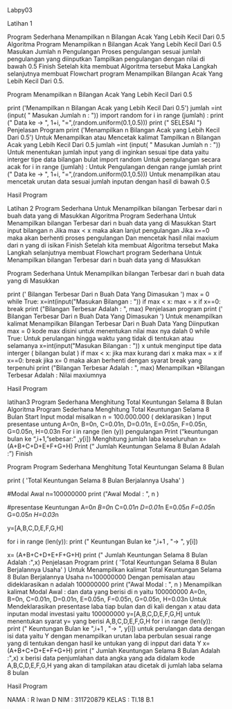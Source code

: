 Labpy03

Latihan 1

Program Sederhana Menampilkan n Bilangan Acak Yang Lebih Kecil Dari 0.5
Algoritma Program Menampilkan n Bilangan Acak Yang Lebih Kecil Dari 0.5
Masukan Jumlah n Pengulangan
Proses pengulangan sesuai jumlah pengulangan yang diinputkan
Tampilkan pengulangan dengan nilai di bawah 0.5
Finish
Setelah kita membuat Algoritma tersebut Maka Langkah selanjutnya membuat Flowchart program Menampilkan Bilangan Acak Yang Lebih Kecil Dari 0.5.

Program Menampilkan n Bilangan Acak Yang Lebih Kecil Dari 0.5


print ('Menampilkan n Bilangan Acak yang Lebih Kecil Dari 0.5')
jumlah =int (input( " Masukan Jumlah n : "))
import random
for i in range (jumlah) :
    print (" Data ke -> ", 1+i, "=",(random.uniform(0.1,0.5)))
print ("  SELESAI  ")
Penjelasan Program
print ('Menampilkan n Bilangan Acak yang Lebih Kecil Dari 0.5') Untuk Menampilkan atau Mencetak kalimat Tampilkan n Bilangan Acak yang Lebih Kecil Dari 0.5
jumlah =int (input( " Masukan Jumlah n : ")) Untuk menentukan jumlah input yang di inginkan sesuai tipe data yaitu interger tipe data bilangan bulat
import random Untuk pengulangan secara acak
for i in range (jumlah) : Untuk Pengulangan dengan range jumlah
print (" Data ke -> ", 1+i, "=",(random.uniform(0.1,0.5))) Untuk menampilkan atau mencetak urutan data sesuai jumlah inputan dengan hasil di bawah 0.5

Hasil Program







Latihan 2
Program Sederhana Untuk Menampilkan bilangan Terbesar dari n buah data yang di Masukkan
Algoritma Program Sederhana Untuk Menampilkan bilangan Terbesar dari n buah data yang di Masukkan
Start
input bilangan n
Jika max < x maka akan lanjut pengulangan
Jika x==0 maka akan berhenti proses pengulangan
Dan mencetak hasil nilai maxium dari n yang di isikan
Finish
Setelah kita membuat Algoritma tersebut Maka Langkah selanjutnya membuat Flowchart program Sederhana Untuk Menampilkan bilangan Terbesar dari n buah data yang di Masukkan


Program Sederhana Untuk Menampilkan bilangan Terbesar dari n buah data yang di Masukkan

print (' Bilangan Terbesar Dari n Buah Data Yang Dimasukan ')
max = 0
while True:
    x=int(input("Masukan Bilangan : "))
    if max < x:
        max = x
    if x==0:
        break
print ("Bilangan Terbesar Adalah : ", max)
Penjelasan program
print (' Bilangan Terbesar Dari n Buah Data Yang Dimasukan ') Untuk menampilkan kalimat Menampilkan Bilangan Terbesar Dari n Buah Data Yang Diinputkan
max = 0 kode max disini untuk menentukan nilai max nya dalah 0
while True: Untuk perulangan hingga waktu yang tidak di tentukan atau selamanya
x=int(input("Masukan Bilangan : ")) x untuk menginput tipe data interger ( bilangan bulat )
if max < x: jika max kurang dari x maka max = x
if x==0: break jika x= 0 maka akan berhenti dengan syarat break yang terpenuhi
print ("Bilangan Terbesar Adalah : ", max) Menampilkan *Bilangan Terbesar Adalah : Nilai maxiumnya



Hasil Program


latihan3
Program Sederhana Menghitung Total Keuntungan Selama 8 Bulan
Algoritma Program Sederhana Menghitung Total Keuntungan Selama 8 Bulan
Start
Input modal misalkan n = 100.000.000 ( deklarasikan )
Input presentase untung A=0n, B=0n, C=0.01n, D=0.01n, E=0.05n, F=0.05n, G=0.05n, H=0.03n
For i in range (len (y)) pengulangan
Print (“keuntungan bulan ke “,i+1,”sebesar:” ,y[i])
Menghitung jumlah laba keseluruhan x= (A+B+C+D+E+F+G+H)
Print (“ Jumlah Keuntungan Selama 8 Bulan Adalah :”)
Finish


Program Program Sederhana Menghitung Total Keuntungan Selama 8 Bulan

print ( 'Total Keuntungan Selama 8 Bulan Berjalannya Usaha' )

#Modal Awal
n=100000000
print ("Awal Modal : ", n )

#presentase Keuntungan
A=0*n
B=0*n
C=0.01*n
D=0.01*n
E=0.05*n
F=0.05*n
G=0.05*n
H=0.03*n

y=[A,B,C,D,E,F,G,H]

for i in range (len(y)):
    print (" Keuntungan Bulan ke ",i+1 , "-> ", y[i])

x= (A+B+C+D+E+F+G+H)
print (" Jumlah Keuntungan Selama 8 Bulan Adalah :",x)
Penjelasan Program
print ( 'Total Keuntungan Selama 8 Bulan Berjalannya Usaha' ) Untuk Menampilkan kalimat Total Keuntungan Selama 8 Bulan Berjalannya Usaha
n=100000000 Dengan pemisalan atau dideklarasikan n adalah 100000000
print ("Awal Modal : ", n ) Menampilkan kalimat Modal Awal : dan data yang berisi di n yaitu 100000000
A=0n, B=0n, C=0.01n, D=0.01n, E=0.05n, F=0.05n, G=0.05n, H=0.03n Untuk Mendeklarasikan presentase laba tiap bulan dan di kali dengan x atau data inputan modal investasi yaitu 100000000
y=[A,B,C,D,E,F,G,H] untuk menentukan syarat y= yang berisi A,B,C,D,E,F,G,H
for i in range (len(y)): print (" Keuntungan Bulan ke ",i+1 , "-> ", y[i]) untuk perulangan data dengan isi data yaitu Y dengan menampilkan urutan laba perbulan sesuai range yang di tentukan dengan hasil ke untukan yang di inpput dari data Y
x= (A+B+C+D+E+F+G+H) print (" Jumlah Keuntungan Selama 8 Bulan Adalah :",x) x berisi data penjumlahan data angka yang ada didalam kode A,B,C,D,E,F,G,H yang akan di tampilakan atau dicetak di jumlah laba selama 8 bulan


Hasil Program









NAMA : R Iwan D
NIM : 311720879
KELAS : TI.18 B.1
